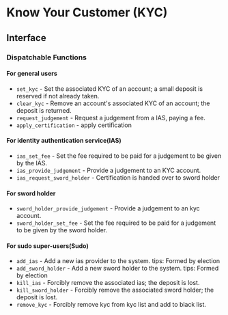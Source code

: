 # Know Your Customer (KYC)

## Interface

### Dispatchable Functions

#### For general users

* `set_kyc` - Set the associated KYC of an account; a small deposit is reserved if not already taken.
* `clear_kyc` - Remove an account's associated KYC of an account; the deposit is returned.
* `request_judgement` - Request a judgement from a IAS, paying a fee.
* `apply_certification` - apply certification

#### For identity authentication service(IAS)

* `ias_set_fee` - Set the fee required to be paid for a judgement to be given by the IAS.
* `ias_provide_judgement` - Provide a judgement to an KYC account.
* `ias_request_sword_holder` - Certification is handed over to sword holder



#### For sword holder

* `sword_holder_provide_judgement` - Provide a judgement to an kyc account.
* `sword_holder_set_fee` -  Set the fee required to be paid for a judgement to be given by the sword holder.


#### For sudo super-users(Sudo)
* `add_ias` - Add a new ias provider to the system. tips: Formed by election
* `add_sword_holder` - Add a new sword holder to the system. tips: Formed by election
* `kill_ias` - Forcibly remove the associated ias; the deposit is lost.
* `kill_sword_holder` - Forcibly remove the associated sword holder; the deposit is lost.
* `remove_kyc` - Forcibly remove kyc from kyc list and add to black list.
